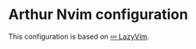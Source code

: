 # Arthur Nvim configuration

This configuration is based on [💤 LazyVim](https://github.com/LazyVim/LazyVim).
